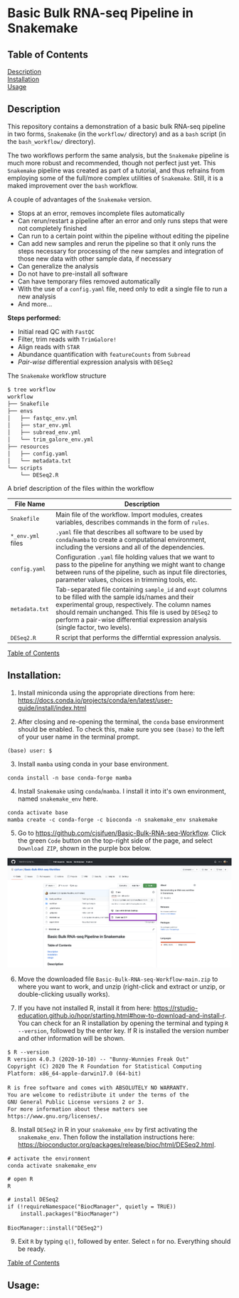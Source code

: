 # Basic Bulk RNA-seq Pipeline in Snakemake

<a name="toc"></a>
## Table of Contents
[Description](#Description)  
[Installation](#Installation)  
[Usage](#Usage)

## Description
This repository contains a demonstration of a basic bulk RNA-seq pipeline in two forms, `Snakemake` (in the `workflow/` directory) and as a `bash` script (in the `bash_workflow/` directory). 

The two workflows perform the same analysis, but the `Snakemake` pipeline is much more robust and recommended, though not perfect just yet. This `Snakemake` pipeline was created as part of a tutorial, and thus refrains from employing some of the full/more complex utilities of `Snakemake`. Still, it is a maked improvement over the `bash` workflow.

A couple of advantages of the `Snakemake` version.  
- Stops at an error, removes incomplete files automatically
- Can rerun/restart a pipeline after an error and only runs steps that were not completely finished
- Can run to a certain point within the pipeline without editing the pipeline
- Can add new samples and rerun the pipeline so that it only runs the steps necessary for processing of the new samples and integration of those new data with other sample data, if necessary
- Can generalize the analysis
- Do not have to pre-install all software
- Can have temporary files removed automatically
- With the use of a `config.yaml` file, need only to edit a single file to run a new analysis
- And more...

**Steps performed:**
- Initial read QC with `FastQC`  
- Filter, trim reads with `TrimGalore!`  
- Align reads with `STAR`  
- Abundance quantification with `featureCounts` from `Subread`  
- _Pair-wise_ differential expression analysis with `DESeq2`


The `Snakemake` workflow structure
```
$ tree workflow
workflow
├── Snakefile
├── envs
│   ├── fastqc_env.yml
│   ├── star_env.yml
│   ├── subread_env.yml
│   └── trim_galore_env.yml
├── resources
│   ├── config.yaml
│   └── metadata.txt
└── scripts
    └── DESeq2.R
```

A brief description of the files within the workflow

| File Name         | Description                                                                                                                                                                                                                                                                                                  |
|-------------------|--------------------------------------------------------------------------------------------------------------------------------------------------------------------------------------------------------------------------------------------------------------------------------------------------------------|
| `Snakefile`       | Main file of the workflow. Import modules, creates variables, describes commands in the form of `rules`.                                                                                                                                                                                                     |
| `*_env.yml` files | `.yaml` file that describes all software to be used by `conda`/`mamba` to create a computational environment, including the versions and all of the dependencies.                                                                                                                                            |
| `config.yaml`     | Configuration `.yaml` file holding values that we want to pass to the pipeline for anything we might want to change between runs of the pipeline, such as input file directories, parameter values, choices in trimming tools, etc.                                                                          |
| `metadata.txt`    | Tab-separated file containing `sample_id` and `expt` columns to be filled with the sample ids/names and their experimental group, respectively. The column names should remain unchanged. This file is used by `DESeq2` to perform a pair-wise differential expression analysis (single factor, two levels). |
| `DESeq2.R`        | R script that performs the differntial expression analysis.                                                                                                                                                                                                                                                  |

[Table of Contents](#toc)

## Installation:
1. Install miniconda using the appropriate directions from here:
https://docs.conda.io/projects/conda/en/latest/user-guide/install/index.html

2. After closing and re-opening the terminal, the `conda` base environment should be enabled. To check this, make sure you see `(base)` to the left of your user name in the terminal prompt.
 ```
 (base) user: $
 ```
3. Install `mamba` using conda in your base environment.   
```
conda install -n base conda-forge mamba
```
4. Install `Snakemake` using `conda`/`mamba`. I install it into it's own environment, named `snakemake_env` here.   
```
conda activate base
mamba create -c conda-forge -c bioconda -n snakemake_env snakemake
```
5. Go to https://github.com/cjsifuen/Basic-Bulk-RNA-seq-Workflow. Click the green `Code` button on the top-right side of the page, and select `Download ZIP`, shown in the purple box below.  

![alt text](https://github.com/cjsifuen/Basic-Bulk-RNA-seq-Workflow/blob/main/DownloadZip.png?raw=true)

6. Move the downloaded file `Basic-Bulk-RNA-seq-Workflow-main.zip` to where you want to work, and unzip (right-click and extract or unzip, or double-clicking usually works).

7. If you have not installed R, install it from here: https://rstudio-education.github.io/hopr/starting.html#how-to-download-and-install-r. You can check for an R installation by opening the terminal and typing `R --version`, followed by the enter key. If R is installed the version number and other information will be shown.  

```
$ R --version
R version 4.0.3 (2020-10-10) -- "Bunny-Wunnies Freak Out"
Copyright (C) 2020 The R Foundation for Statistical Computing
Platform: x86_64-apple-darwin17.0 (64-bit)

R is free software and comes with ABSOLUTELY NO WARRANTY.
You are welcome to redistribute it under the terms of the
GNU General Public License versions 2 or 3.
For more information about these matters see
https://www.gnu.org/licenses/.
```

8. Install `DESeq2` in R in your `snakemake_env` by first activating the `snakemake_env`. Then follow the installation instructions here: https://bioconductor.org/packages/release/bioc/html/DESeq2.html.

```
# activate the environment
conda activate snakemake_env
``` 

```
# open R
R
```

```
# install DESeq2
if (!requireNamespace("BiocManager", quietly = TRUE))
    install.packages("BiocManager")

BiocManager::install("DESeq2")
```
9. Exit `R`  by typing `q()`, followed by enter. Select `n` for no. Everything should be ready.

[Table of Contents](#toc)

## Usage:

